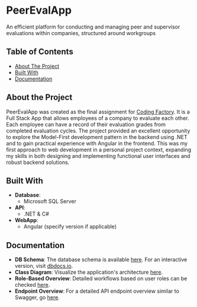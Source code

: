 # PeerEvalApp
An efficient platform for conducting and managing peer and supervisor evaluations within companies, structured around workgroups

## Table of Contents
- [About The Project](#about-the-project)
- [Built With](#built-with)
- [Documentation](#documentation)

## About the Project
PeerEvalApp was created as the final assignment for [Coding Factory](https://codingfactory.aueb.gr/). It is a Full Stack App that allows employees of a company to evaluate each other. Each employee can have a record of their evaluation grades from completed evaluation cycles. The project provided an excellent opportunity to explore the Model-First development pattern in the backend using .NET and to gain practical experience with Angular in the frontend. This was my first approach to web development in a personal project context, expanding my skills in both designing and implementing functional user interfaces and robust backend solutions.

## Built With
- **Database**:
  - Microsoft SQL Server
- **API**:
  - .NET & C#
- **WebApp**:
  - Angular (specify version if applicable)

## Documentation
- **DB Schema**: The database schema is available [here](./DiagramsAndDocumentation/PeerEvalAppDbSchema.svg). For an interactive version, visit [dbdocs.io](https://dbdocs.io/konbarbou/PeerEvalAppDbSchema).
- **Class Diagram**: Visualize the application's architecture [here](./DiagramsAndDocumentation/PeerEvalAppClassDiagram.svg).
- **Role-Based Overview**: Detailed workflows based on user roles can be checked [here](./DiagramsAndDocumentation/NotesWorkFlows.md).
- **Endpoint Overview**: For a detailed API endpoint overview similar to Swagger, go [here](./DiagramsAndDocumentation/EndpointOverview.md).

